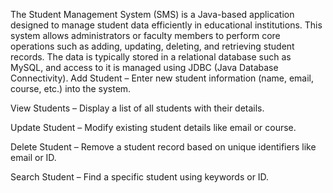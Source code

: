 The Student Management System (SMS) is a Java-based application designed to manage student data efficiently in educational institutions. This system allows administrators or faculty members to perform core operations such as adding, updating, deleting, and retrieving student records. The data is typically stored in a relational database such as MySQL, and access to it is managed using JDBC (Java Database Connectivity).
Add Student – Enter new student information (name, email, course, etc.) into the system.

View Students – Display a list of all students with their details.

Update Student – Modify existing student details like email or course.

Delete Student – Remove a student record based on unique identifiers like email or ID.

Search Student – Find a specific student using keywords or ID.

